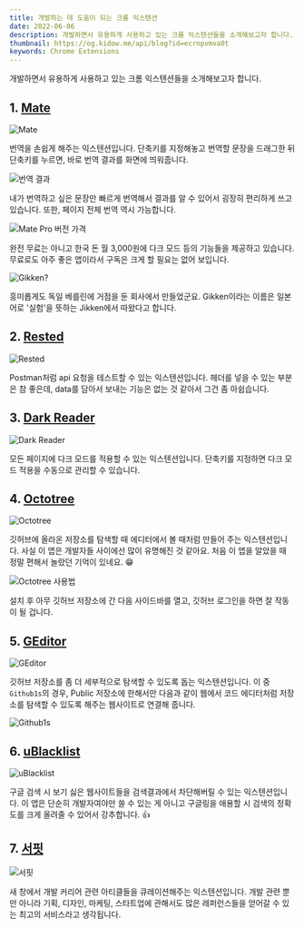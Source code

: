 ```yaml
---
title: 개발하는 데 도움이 되는 크롬 익스텐션
date: 2022-06-06
description: 개발하면서 유용하게 사용하고 있는 크롬 익스텐션들을 소개해보고자 합니다.
thumbnail: https://og.kidow.me/api/blog?id=ecrnpvmva0t
keywords: Chrome Extensions
---
```


개발하면서 유용하게 사용하고 있는 크롬 익스텐션들을 소개해보고자 합니다.

## 1. [Mate](https://chrome.google.com/webstore/detail/mate-translate-%E2%80%93-translat/ihmgiclibbndffejedjimfjmfoabpcke)

![Mate](mate.png)

번역을 손쉽게 해주는 익스텐션입니다. 단축키를 지정해놓고 번역할 문장을 드래그한 뒤 단축키를 누르면, 바로 번역 결과를 화면에 띄워줍니다.

![번역 결과](mate.gif)

내가 번역하고 싶은 문장만 빠르게 번역해서 결과를 알 수 있어서 굉장히 편리하게 쓰고 있습니다. 또한, 페이지 전체 번역 역시 가능합니다.

![Mate Pro 버전 가격](mate_pro.png)

완전 무료는 아니고 한국 돈 월 3,000원에 다크 모드 등의 기능들을 제공하고 있습니다. 무료로도 아주 좋은 앱이라서 구독은 크게 할 필요는 없어 보입니다.

![Gikken?](gikken.png)

흥미롭게도 독일 베를린에 거점을 둔 회사에서 만들었군요. Gikken이라는 이름은 일본어로 '실험'을 뜻하는 Jikken에서 따왔다고 합니다.

## 2. [Rested](https://chrome.google.com/webstore/detail/rested/eelcnbccaccipfolokglfhhmapdchbfg)

![Rested](rested.png)

Postman처럼 api 요청을 테스트할 수 있는 익스텐션입니다. 헤더를 넣을 수 있는 부분은 참 좋은데, data를 담아서 보내는 기능은 없는 것 같아서 그건 좀 아쉽습니다.

## 3. [Dark Reader](https://chrome.google.com/webstore/detail/dark-reader/eimadpbcbfnmbkopoojfekhnkhdbieeh)

![Dark Reader](dark_reader.png)

모든 페이지에 다크 모드를 적용할 수 있는 익스텐션입니다. 단축키를 지정하면 다크 모드 적용을 수동으로 관리할 수 있습니다.

## 4. [Octotree](https://chrome.google.com/webstore/detail/octotree-github-code-tree/bkhaagjahfmjljalopjnoealnfndnagc)

![Octotree](octotree.png)

깃허브에 올라온 저장소를 탐색할 때 에디터에서 볼 때처럼 만들어 주는 익스텐션입니다. 사실 이 앱은 개발자들 사이에선 많이 유명해진 것 같아요. 처음 이 앱을 알았을 때 정말 편해서 놀랐던 기억이 있네요. 😁

![Octotree 사용법](octotree.gif)

설치 후 아무 깃허브 저장소에 간 다음 사이드바를 열고, 깃허브 로그인을 하면 잘 작동이 될 겁니다.

## 5. [GEditor](https://chrome.google.com/webstore/detail/geditor-github-button-edi/cpfldfidpgollddlhpbgflolgjdlfnob)

![GEditor](GEditor.png)

깃허브 저장소를 좀 더 세부적으로 탐색할 수 있도록 돕는 익스텐션입니다. 이 중 `Github1s`의 경우, Public 저장소에 한해서만 다음과 같이 웹에서 코드 에디터처럼 저장소를 탐색할 수 있도록 해주는 웹사이트로 연결해 줍니다.

![Github1s](github1s.png)

## 6. [uBlacklist](https://chrome.google.com/webstore/detail/ublacklist/pncfbmialoiaghdehhbnbhkkgmjanfhe)

![uBlacklist](ublacklist.png)

구글 검색 시 보기 싫은 웹사이트들을 검색결과에서 차단해버릴 수 있는 익스텐션입니다. 이 앱은 단순히 개발자여야만 쓸 수 있는 게 아니고 구글링을 애용할 시 검색의 정확도를 크게 올려줄 수 있어서 강추합니다. 👍

## 7. [서핏](https://chrome.google.com/webstore/detail/summari-for-chrome/hfbolicepmhlpoiabgkpeojpagpcmccc/related)

![서핏](surfit.png)

새 창에서 개발 커리어 관련 아티클들을 큐레이션해주는 익스텐션입니다. 개발 관련 뿐만 아니라 기획, 디자인, 마케팅, 스타트업에 관해서도 많은 레퍼런스들을 얻어갈 수 있는 최고의 서비스라고 생각됩니다.
